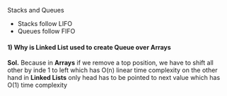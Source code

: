 Stacks and Queues
* Stacks follow LIFO
* Queues follow FIFO

#### 1) Why is Linked List used to create Queue over Arrays
<b>Sol.</b> Because in <b>Arrays</b> if we remove a top position, we have to shift all other by inde 1 to left which has O(n) linear time complexity on the other hand in <strong>Linked Lists</strong> only head has to be pointed to next value which has O(1) time complexity
